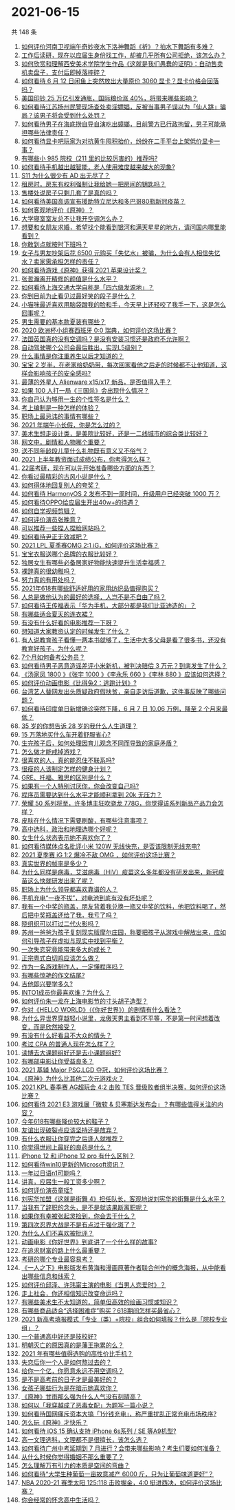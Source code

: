 # 2021-06-15

共 148 条

<!-- BEGIN -->
<!-- 最后更新时间 Tue Jun 15 2021 15:08:28 GMT+0800 (China Standard Time) -->

1. [如何评价河南卫视端午奇妙夜水下洛神舞蹈《祈》？拍水下舞蹈有多难？](https://www.zhihu.com/question/464684523)
2. [工作后读研，现在以应届生身份找工作，却被几乎所有公司拒绝，该怎么办？](https://www.zhihu.com/question/365741144)
3. [如何欣赏和理解西安美术学院学生作品《这就是我们愚蠢的证明》：自动售卖机卖盘子，支付后即掉落摔碎？](https://www.zhihu.com/question/464470625)
4. [如何看待 6 月 12 日闲鱼上突然放出大量原价 3060
   显卡？显卡价格会回落吗？](https://www.zhihu.com/question/464693862)
5. [美国印钞 25 万亿引发通胀，国际粮价涨 40%，将带来哪些影响？](https://www.zhihu.com/question/464253751)
6. [如何看待江苏扬州民警现场查处卖淫嫖娼，反被当事男子误以为「仙人跳」骗局？该男子将会受到什么处罚？](https://www.zhihu.com/question/464879487)
7. [如何看待男子在海底捞自导自演吃出蟑螂，目前警方已行政拘留，男子可能承担哪些法律责任？](https://www.zhihu.com/question/465079839)
8. [如何看待显卡吧玩家为对抗黄牛囤积抬价，纷纷在二手平台上架低价显卡一事？](https://www.zhihu.com/question/464735756)
9. [有哪些小 985 院校（211 里的比较厉害的）推荐吗?](https://www.zhihu.com/question/458752533)
10. [如何看待手机越出越智能，老人使用难度越来越大的现象?](https://www.zhihu.com/question/464837417)
11. [S11 为什么很少有 AD 出无尽了？](https://www.zhihu.com/question/464242423)
12. [租房时，房东有权利强制让我给她一把房间的钥匙吗？](https://www.zhihu.com/question/462612155)
13. [售楼处说房子只剩几套了是真的吗？](https://www.zhihu.com/question/460961867)
14. [如何看待美国高调宣布援助特立尼达和多巴哥80瓶新冠疫苗？](https://www.zhihu.com/question/465072169)
15. [如何客观地评价《原神》？](https://www.zhihu.com/question/464579154)
16. [大学寝室室友总不让我开空调怎么办？](https://www.zhihu.com/question/38044867)
17. [想要和女朋友求婚，希望找个能看到银河和满天星星的地方，请问国内哪里能看到？](https://www.zhihu.com/question/453392696)
18. [你敢到点就按时下班吗？](https://www.zhihu.com/question/457104253)
19. [女子与男友吵架后花 6500
    元购买「失忆水」被骗，为什么会有人相信失忆水？卖家需承担怎样的责任？](https://www.zhihu.com/question/465082372)
20. [如何看待游戏《原神》获得 2021 苹果设计奖？](https://www.zhihu.com/question/464501473)
21. [张哲瀚离开精修的颜值是什么水平？](https://www.zhihu.com/question/464609843)
22. [如何看待上海交通大学自称是「四六级发源地」？](https://www.zhihu.com/question/464806294)
23. [你到目前为止看见过最好笑的段子是什么？](https://www.zhihu.com/question/297417967)
24. [小猫咪最近喜欢用脑袋蹭我的脸和手，今天早上还轻咬了我手一下，这是怎么回事呢？](https://www.zhihu.com/question/464003051)
25. [男生需要的基本款夏装有哪些？](https://www.zhihu.com/question/29848880)
26. [2020 欧洲杯小组赛西班牙 0:0 瑞典，如何评价这场比赛？](https://www.zhihu.com/question/465057552)
27. [法国英国真的没有空调吗？是没有安装习惯还是政府不允许啊？](https://www.zhihu.com/question/48716799)
28. [自动驾驶哪个公司会最后胜出，实现L5级别？](https://www.zhihu.com/question/464799134)
29. [什么事情是你注重养生以后才知道的？](https://www.zhihu.com/question/451372641)
30. [宝宝 2
    岁半，在老家给奶奶带，每次回家看他之后走的时候都不让他知道，这样会影响孩子的安全感吗?](https://www.zhihu.com/question/464606733)
31. [最薄的外星人 Alienware x15/x17
    新品，是否值得入手？](https://www.zhihu.com/question/462727712)
32. [如果 100 人打一局《三国杀》会出现什么情况？](https://www.zhihu.com/question/458748936)
33. [你自己认为够用一生的个性签名是什么？](https://www.zhihu.com/question/435362231)
34. [考上编制是一种怎样的体验？](https://www.zhihu.com/question/64229374)
35. [职场上最忌讳的事情有哪些？](https://www.zhihu.com/question/437015311)
36. [2021 年端午小长假，你是怎么过的？](https://www.zhihu.com/question/464547029)
37. [美术生想走设计类，是美院比较好，还是一二线城市的综合类比较好？](https://www.zhihu.com/question/462891421)
38. [网文中，剧情和人物哪个重要？](https://www.zhihu.com/question/464564870)
39. [送不同年龄段儿童什么礼物既有意义又不俗气？](https://www.zhihu.com/question/27792599)
40. [2021 上半年教资面试成绩公布，你考得怎么样？](https://www.zhihu.com/question/376351514)
41. [22届考研，现在可以先开始准备哪些方面的东西？](https://www.zhihu.com/question/364876645)
42. [你看过最精彩的古风小说是什么？](https://www.zhihu.com/question/34680815)
43. [如何得体地回复别人的夸奖？](https://www.zhihu.com/question/23758741)
44. [如何看待 HarmonyOS 2 发布不到一周时间，升级用户已经突破 1000
    万？](https://www.zhihu.com/question/464105336)
45. [如何看待OPPO给应届生开出40w+的待遇？](https://www.zhihu.com/question/420016446)
46. [如何自学视频剪辑？](https://www.zhihu.com/question/23770594)
47. [如何评价演员张晚意？](https://www.zhihu.com/question/460146061)
48. [可以推荐一些捏人捏脸网站吗？](https://www.zhihu.com/question/393571778)
49. [如何看待尹正无效减肥？](https://www.zhihu.com/question/464743137)
50. [2021 LPL 夏季赛OMG 2:1 iG，如何评价这场比赛？](https://www.zhihu.com/question/464960777)
51. [宝宝衣服送哪个品牌的衣服比较好？](https://www.zhihu.com/question/462897746)
52. [独居女生有哪些必备居家好物能快速提升生活幸福感？](https://www.zhihu.com/question/458240830)
53. [裸辞真的很幼稚吗？](https://www.zhihu.com/question/449669673)
54. [努力真的有用处吗？](https://www.zhihu.com/question/463717843)
55. [2021年618有哪些舒适好用的家用纺织品值得购买？](https://www.zhihu.com/question/464768591)
56. [人总是做他认为的最好的选择，人岂不是不自由了吗？](https://www.zhihu.com/question/464970403)
57. [如何看待王传福表示「华为手机，大部分都是我们比亚迪造的」？](https://www.zhihu.com/question/464283085)
58. [有哪些适合夏天的连衣裙？](https://www.zhihu.com/question/322674453)
59. [有没有什么好看的电影推荐一下呀？](https://www.zhihu.com/question/454823503)
60. [想知道大家教资认定的时候发生了什么？](https://www.zhihu.com/question/404114152)
61. [有人说教育孩子看懂一两本书就够了，生活中大多父母是看了很多书，还没有教育好孩子，为什么呢？](https://www.zhihu.com/question/457945306)
62. [7个月如何备考公务员？](https://www.zhihu.com/question/453217326)
63. [如何看待男子恶意造谣差评小米新机，被判决赔偿 3
    万元？到底发生了什么？](https://www.zhihu.com/question/464106592)
64. [《汤家凤 1800 》《张宇 1000 》《李永乐 660 》《李林 880
    》应该如何选择？](https://www.zhihu.com/question/374315667)
65. [如何评价动画电影《比得兔2：逃跑计划》?](https://www.zhihu.com/question/460509561)
66. [台湾艺人替网友出头质疑政府假扶贫，亲自走访后道歉，这件事反映了哪些问题？](https://www.zhihu.com/question/464604915)
67. [如何看待印度单日新增确诊突然下降，6 月 7 日 10.06 万例，降至 2
    个月来最低？](https://www.zhihu.com/question/464053148)
68. [35 岁的你想告诉 28 岁的我什么人生道理？](https://www.zhihu.com/question/345832687)
69. [15 万落地买什么车开着舒服省心?](https://www.zhihu.com/question/441839447)
70. [生完孩子后，如何处理因育儿观念不同而导致的家庭矛盾？](https://www.zhihu.com/question/458455898)
71. [怎么做才能戒掉游戏？](https://www.zhihu.com/question/463153729)
72. [很喜欢的人，真的能忍住不联系吗?](https://www.zhihu.com/question/463467260)
73. [很瘦的人该制定怎样的健身计划？](https://www.zhihu.com/question/22716525)
74. [GRE、托福、雅思的区别是什么？](https://www.zhihu.com/question/21404415)
75. [如果有一个人特别讨厌你，你会改变自己吗?](https://www.zhihu.com/question/464036742)
76. [程序员需要达到什么水平才能顺利拿到 20k 无压力？](https://www.zhihu.com/question/47597895)
77. [荣耀 50 系列将至，许多博主狂吹骁龙
    778G，你觉得该系列新品产品力会怎样？](https://www.zhihu.com/question/464079313)
78. [皮肤在什么情况下需要刷酸，有哪些注意事项？](https://www.zhihu.com/question/27430540)
79. [高中选科，政治和地理选哪个好呢？](https://www.zhihu.com/question/461969943)
80. [女生什么状态表示她不喜欢你了？](https://www.zhihu.com/question/302142050)
81. [如何看待媒体点名批评小米 120W
    无线快充，是否该限制无线充电?](https://www.zhihu.com/question/464750035)
82. [2021 夏季赛 iG 1:2 爆冷不敌 OMG
    ，如何评价这场比赛？](https://www.zhihu.com/question/464979853)
83. [真实世界的帧率是多少？](https://www.zhihu.com/question/463432278)
84. [为什么同样是病毒，艾滋病毒（HIV）疫苗这么多年都没有研发出来，新冠疫苗这么快就研发出来了呢？](https://www.zhihu.com/question/464293186)
85. [职场上为什么领导都喜欢靠谱的人？](https://www.zhihu.com/question/461979096)
86. [手机充电“一夜不拔”，对电池到底有没有坏处呢？](https://www.zhihu.com/question/351666337)
87. [我有一个中奖的瓶盖，朋友背着我兑换一瓶又中奖的饮料，他把饮料喝了，然后把中奖瓶盖还给了我，我亏了吗？](https://www.zhihu.com/question/459981000)
88. [晓组织可以打过二代火影吗？](https://www.zhihu.com/question/462986796)
89. [苏州一爸爸为孩子复刻现实版摩尔庄园，称要把孩子从游戏中解放出来，应如何引导孩子在虚拟与现实中找到平衡？](https://www.zhihu.com/question/464491170)
90. [一次失恋究竟能带来多大的成长？](https://www.zhihu.com/question/364747959)
91. [正宗粤式白切鸡应该怎么做？](https://www.zhihu.com/question/27634013)
92. [作为一名游戏制作人，一定懂程序吗？](https://www.zhihu.com/question/463337835)
93. [有哪些惊艳的作文结尾?](https://www.zhihu.com/question/369181074)
94. [吉他即兴要学多久?](https://www.zhihu.com/question/437516695)
95. [INTO1成员你最喜欢谁？为什么？](https://www.zhihu.com/question/459155590)
96. [如何评价朱一龙在上海电影节的寸头胡子造型？](https://www.zhihu.com/question/464613394)
97. [你对《HELLO WORLD》（《你好世界》）的剧情有什么看法？](https://www.zhihu.com/question/464560889)
98. [为什么异世界穿越轻小说里，龙傲天男主看到不平等，不是第一时间想着改变，而是欣然接受？](https://www.zhihu.com/question/464353705)
99. [有没有什么好看且不大众的情头？](https://www.zhihu.com/question/412162154)
100. [考过 CPA 的普通人现在怎么样了？](https://www.zhihu.com/question/406026927)
101. [读博去大课题组好还是去小课题组好?](https://www.zhihu.com/question/463038422)
102. [有哪部电影让你受益良多？](https://www.zhihu.com/question/303835412)
103. [2021 基辅 Major PSG.LGD
     夺冠，如何评价这场比赛？](https://www.zhihu.com/question/464892135)
104. [《原神》为什么比其他二次元游戏火？](https://www.zhihu.com/question/463779591)
105. [2021 KPL 春季赛 AG超玩会 4:2 击败 TES
     晋级败者组半决赛，如何评价这场比赛？](https://www.zhihu.com/question/464861706)
106. [如何看待 2021 E3 游戏展「微软 &
     贝塞斯达发布会」？有哪些值得关注的内容？](https://www.zhihu.com/question/464870968)
107. [今年618有哪些降价较大的鞋子？](https://www.zhihu.com/question/398064227)
108. [友谊出现破裂点应该坚持还是放弃？](https://www.zhihu.com/question/462488888)
109. [有什么衣服让你穿完之后逢人就推荐？](https://www.zhihu.com/question/368860490)
110. [你觉得世间上最好的良药是什么？](https://www.zhihu.com/question/464242623)
111. [iPhone 12 和 iPhone 12 pro
     有什么区别？](https://www.zhihu.com/question/425539076)
112. [如何看待win10更新的Microsoft资讯？](https://www.zhihu.com/question/464120290)
113. [一年过日语n1可能吗？](https://www.zhihu.com/question/48377443)
114. [讲真，应届生一般工资多少啊？](https://www.zhihu.com/question/58570383)
115. [如何评价演员童瑶?](https://www.zhihu.com/question/374564039)
116. [刘宪华加盟《这就是街舞
     4》担任队长，客观地说刘宪华的街舞是什么水平？](https://www.zhihu.com/question/464486529)
117. [当我有了辞职的念头，是不是就该果断离职呢？](https://www.zhihu.com/question/399873490)
118. [如果你有幸被张起灵捡到，你会去干什么？](https://www.zhihu.com/question/451135363)
119. [第四次忍界大战是不是有点过于强化斑了？](https://www.zhihu.com/question/463167494)
120. [为什么人们不喜欢被批评？](https://www.zhihu.com/question/22987136)
121. [动画电影《你好世界》到底讲了一个什么样的故事?](https://www.zhihu.com/question/464262833)
122. [在追求财富的路上什么最重要？](https://www.zhihu.com/question/458500163)
123. [考研的哪个专业最容易考？](https://www.zhihu.com/question/322507815)
124. [《一人之下》电影版发布黄海和漫画原著作者联合创作的概念海报，从中能看出哪些信息和线索？](https://www.zhihu.com/question/464799145)
125. [如何评价邱泽、许玮甯主演的电影《当男人恋爱时》？](https://www.zhihu.com/question/461879258)
126. [走上社会，你还相信知识改变命运吗？](https://www.zhihu.com/question/463697639)
127. [有哪些美术生不太知道的，简单但高效的绘画习惯或知识？](https://www.zhihu.com/question/291527457)
128. [有哪些商品适合“选择困难症”购买？618期间怎样买最省心？](https://www.zhihu.com/question/464799772)
129. [2021
     新高考填报模式「专业（类）+院校」组合如何填报？什么是「院校专业组」？](https://www.zhihu.com/question/445687781)
130. [一个普通高中好还是技校好?](https://www.zhihu.com/question/463491459)
131. [明朝灭亡的原因真的是藩王拖累的么？](https://www.zhihu.com/question/458323327)
132. [2021 年有哪些值得选购的高性价比手机？](https://www.zhihu.com/question/445602881)
133. [失恋后你一个人是如何熬过去的？](https://www.zhihu.com/question/337271526)
134. [给你一个亿，你愿意永远不用空调吗？](https://www.zhihu.com/question/461752259)
135. [是不是高考前的日子才是最美好的？](https://www.zhihu.com/question/463570391)
136. [女孩子哪些行为是在暗示她喜欢你？](https://www.zhihu.com/question/457449556)
137. [《原神》甘雨那么强为什么人气没有刻晴高？](https://www.zhihu.com/question/464391717)
138. [如何以「我穿越成了恶毒女配」为题写一篇小说？](https://www.zhihu.com/question/434090318)
139. [如何看待国网痛斥资本大搞「1分钱充电」，称严重扰乱正常充电市场秩序?](https://www.zhihu.com/question/464766118)
140. [怎么玩《原神》才快乐？](https://www.zhihu.com/question/458800508)
141. [如何看待 iOS 15 确认支持 iPhone 6s系列 / SE
     等A9机型?](https://www.zhihu.com/question/463795738)
142. [高一文理选科，文理都不是很擅长，该怎么选？](https://www.zhihu.com/question/463506260)
143. [如何看待广州中考延期到 7
     月进行？会带来哪些影响？考生们要如何准备？](https://www.zhihu.com/question/464957932)
144. [从什么时候你觉得婚姻不那么重要了？](https://www.zhihu.com/question/454383382)
145. [怎么理解万有引力的本质是空间的弯曲？](https://www.zhihu.com/question/330796123)
146. [如何看待“大学生种葡萄一亩故意减产 6000
     斤，只为让葡萄味道更好”？](https://www.zhihu.com/question/464455061)
147. [NBA 2020-21 赛季太阳 125:118 击败掘金，4:0
     挺进西决，如何评价这场比赛？](https://www.zhihu.com/question/464894466)
148. [你会经常的怀念高中生活吗？](https://www.zhihu.com/question/430748904)

<!-- END -->

